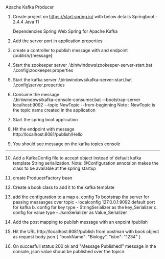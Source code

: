 Apache Kafka Producer

1. Create project on https://start.spring.io/ with below details
	Springboot - 2.4.4
	Java 11

	Dependencies
		Spring Web
		Spring for Apache Kafka

2. Add the server port in application.properties
3. create a controller to publish message with and endpoint /publish/{message}
4. Start the zookeeper server
	.\bin\windows\zookeeper-server-start.bat .\config\zookeeper.properties
5. Start the kafka server
	.\bin\windows\kafka-server-start.bat .\config\server.properties
6. Consume the message	
	.\bin\windows\kafka-console-consumer.bat --bootstrap-server localhost:9092 --topic NewTopic --from-beginning
	Note : NewTopic is the topic name created in the application
7. Start the spring boot application
8. Hit the endpoint with message	
	http://localhost:8081/publish/Hello
9. You should see message on the kafka topics console

--------------------------------------------------------------------------------------------------------------
10. Add a KafkaConfig file to accept object instead of default kafka template String serialization. 
	Note: @Configuration annotaion makes the class to be available at the spring startup
11. create ProducerFactory bean
12. Create a book class to add it to the kafka template
13. add the configuration to a map
	a. config To bootstrap the server for passing messasges over topic - localconfig 127.0.0.1:9092 default port for kafka
	b. config for key type - StringSerializer as the key_Serializer
	c. config for value type - JsonSerializer as Value_Serializer

14. Add the post mapping to publish message with an enpoint /publish 
15. Hit the URL http://localhost:8081/publish from postman with book object as request body json
	{
		"bookName": "Biology",
		"isbn": "1234"
	}
16. On succesfull status 200 ok and "Message Published!" message in the console, json value shoud be published over the topicn
